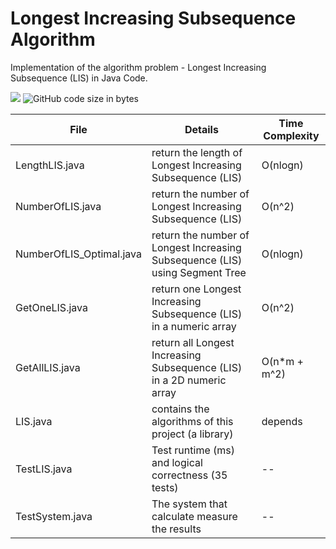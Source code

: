 # Longest Increasing Subsequence Algorithm

Implementation of the algorithm problem - Longest Increasing Subsequence (LIS) in Java Code.

![](https://img.shields.io/david/optional/DorAzaria/Longest-Increasing-Subsequence-Algorithm) ![GitHub code size in bytes](https://img.shields.io/github/languages/code-size/DorAzaria/Longest-Increasing-Subsequence-Algorithm)

| File | Details | Time Complexity |
| --- | --- | --- |
| LengthLIS.java | return the length of Longest Increasing Subsequence (LIS) |  O(nlogn) |
| NumberOfLIS.java | return the number of Longest Increasing Subsequence (LIS) | O(n^2) |
| NumberOfLIS_Optimal.java | return the number of Longest Increasing Subsequence (LIS) using Segment Tree | O(nlogn) |
| GetOneLIS.java | return one Longest Increasing Subsequence (LIS) in a numeric array | O(n^2) |
| GetAllLIS.java | return all Longest Increasing Subsequence (LIS) in a 2D numeric array | O(n*m + m^2) | 
| LIS.java | contains the algorithms of this project (a library) | depends | 
| TestLIS.java | Test runtime (ms) and logical correctness (35 tests) |  -- | 
| TestSystem.java | The system that calculate measure the results | -- | 
